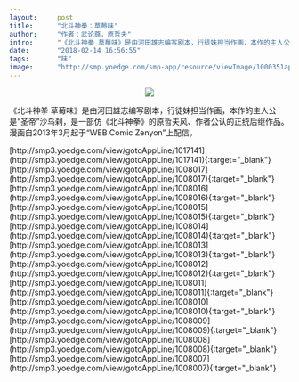 ```yaml
---
layout:     post
title:      "北斗神拳：草莓味"
author:     "作者：武论尊，原哲夫"
intro:      "《北斗神拳 草莓味》是由河田雄志编写剧本，行徒妹担当作画，本作的主人公是“圣帝”沙乌刹，是一部仿《北斗神拳》的原哲夫风、作者公认的正统后继作品。漫画自2013年3月起于“WEB Comic Zenyon”上配信。"
date:       "2018-02-14 16:56:55"
tags:       "味"
image:      "http://smp.yoedge.com/smp-app/resource/viewImage/1000351appline.png"
---
```

<div style="text-align: center">
<p><img src="http://smp.yoedge.com/smp-app/resource/viewImage/1000351appline.png"/></p>
</div>
<p class="post-meta">
<span>《北斗神拳 草莓味》是由河田雄志编写剧本，行徒妹担当作画，本作的主人公是“圣帝”沙乌刹，是一部仿《北斗神拳》的原哲夫风、作者公认的正统后继作品。漫画自2013年3月起于“WEB Comic Zenyon”上配信。</span>
</p>
[http://smp3.yoedge.com/view/gotoAppLine/1017141](http://smp3.yoedge.com/view/gotoAppLine/1017141){:target="_blank"}
[http://smp3.yoedge.com/view/gotoAppLine/1008017](http://smp3.yoedge.com/view/gotoAppLine/1008017){:target="_blank"}
[http://smp3.yoedge.com/view/gotoAppLine/1008016](http://smp3.yoedge.com/view/gotoAppLine/1008016){:target="_blank"}
[http://smp3.yoedge.com/view/gotoAppLine/1008015](http://smp3.yoedge.com/view/gotoAppLine/1008015){:target="_blank"}
[http://smp3.yoedge.com/view/gotoAppLine/1008014](http://smp3.yoedge.com/view/gotoAppLine/1008014){:target="_blank"}
[http://smp3.yoedge.com/view/gotoAppLine/1008013](http://smp3.yoedge.com/view/gotoAppLine/1008013){:target="_blank"}
[http://smp3.yoedge.com/view/gotoAppLine/1008012](http://smp3.yoedge.com/view/gotoAppLine/1008012){:target="_blank"}
[http://smp3.yoedge.com/view/gotoAppLine/1008011](http://smp3.yoedge.com/view/gotoAppLine/1008011){:target="_blank"}
[http://smp3.yoedge.com/view/gotoAppLine/1008010](http://smp3.yoedge.com/view/gotoAppLine/1008010){:target="_blank"}
[http://smp3.yoedge.com/view/gotoAppLine/1008009](http://smp3.yoedge.com/view/gotoAppLine/1008009){:target="_blank"}
[http://smp3.yoedge.com/view/gotoAppLine/1008008](http://smp3.yoedge.com/view/gotoAppLine/1008008){:target="_blank"}
[http://smp3.yoedge.com/view/gotoAppLine/1008007](http://smp3.yoedge.com/view/gotoAppLine/1008007){:target="_blank"}


